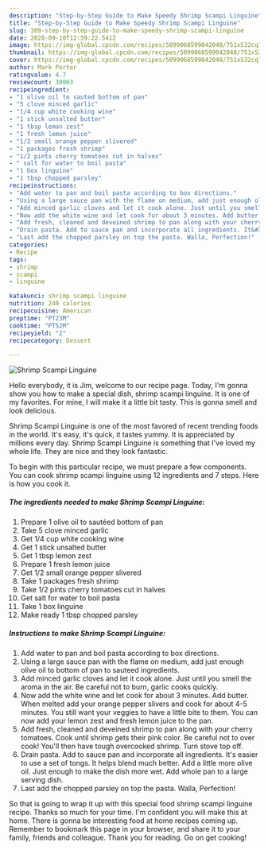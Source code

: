 ```yaml
---
description: "Step-by-Step Guide to Make Speedy Shrimp Scampi Linguine"
title: "Step-by-Step Guide to Make Speedy Shrimp Scampi Linguine"
slug: 309-step-by-step-guide-to-make-speedy-shrimp-scampi-linguine
date: 2020-09-10T12:59:22.541Z
image: https://img-global.cpcdn.com/recipes/5099068599042048/751x532cq70/shrimp-scampi-linguine-recipe-main-photo.jpg
thumbnail: https://img-global.cpcdn.com/recipes/5099068599042048/751x532cq70/shrimp-scampi-linguine-recipe-main-photo.jpg
cover: https://img-global.cpcdn.com/recipes/5099068599042048/751x532cq70/shrimp-scampi-linguine-recipe-main-photo.jpg
author: Mark Porter
ratingvalue: 4.7
reviewcount: 30003
recipeingredient:
- "1 olive oil to sauted bottom of pan"
- "5 clove minced garlic"
- "1/4 cup white cooking wine"
- "1 stick unsalted butter"
- "1 tbsp lemon zest"
- "1 fresh lemon juice"
- "1/2 small orange pepper slivered"
- "1 packages fresh shrimp"
- "1/2 pints cherry tomatoes cut in halves"
- " salt for water to boil pasta"
- "1 box linguine"
- "1 tbsp chopped parsley"
recipeinstructions:
- "Add water to pan and boil pasta according to box directions."
- "Using a large sauce pan with the flame on medium, add just enough olive oil to bottom of pan to sauteed ingredients."
- "Add minced garlic cloves and let it cook alone. Just until you smell the aroma in the air. Be careful not to burn, garlic cooks quickly."
- "Now add the white wine and let cook for about 3 minutes. Add butter. When melted add your orange pepper slivers and cook for about 4-5 minutes. You still want your veggies to have a little bite to them. You can now add your lemon zest and fresh lemon juice to the pan."
- "Add fresh, cleaned and deveined shrimp to pan along with your cherry tomatoes. Cook until shrimp gets their pink color. Be careful not to over cook! You&#39;ll then have tough overcooked shrimp. Turn stove top off."
- "Drain pasta. Add to sauce pan and incorporate all ingredients. It&#39;s easier to use a set of tongs. It helps blend much better. Add a little more olive oil. Just enough to make the dish more wet. Add whole pan to a large serving dish."
- "Last add the chopped parsley on top the pasta. Walla, Perfection!"
categories:
- Recipe
tags:
- shrimp
- scampi
- linguine

katakunci: shrimp scampi linguine 
nutrition: 249 calories
recipecuisine: American
preptime: "PT23M"
cooktime: "PT52M"
recipeyield: "2"
recipecategory: Dessert

---
```



![Shrimp Scampi Linguine](https://img-global.cpcdn.com/recipes/5099068599042048/751x532cq70/shrimp-scampi-linguine-recipe-main-photo.jpg)

Hello everybody, it is Jim, welcome to our recipe page. Today, I'm gonna show you how to make a special dish, shrimp scampi linguine. It is one of my favorites. For mine, I will make it a little bit tasty. This is gonna smell and look delicious.



Shrimp Scampi Linguine is one of the most favored of recent trending foods in the world. It's easy, it's quick, it tastes yummy. It is appreciated by millions every day. Shrimp Scampi Linguine is something that I've loved my whole life. They are nice and they look fantastic.


To begin with this particular recipe, we must prepare a few components. You can cook shrimp scampi linguine using 12 ingredients and 7 steps. Here is how you cook it.

<!--inarticleads1-->

##### The ingredients needed to make Shrimp Scampi Linguine:

1. Prepare 1 olive oil to sautéed bottom of pan
1. Take 5 clove minced garlic
1. Get 1/4 cup white cooking wine
1. Get 1 stick unsalted butter
1. Get 1 tbsp lemon zest
1. Prepare 1 fresh lemon juice
1. Get 1/2 small orange pepper slivered
1. Take 1 packages fresh shrimp
1. Take 1/2 pints cherry tomatoes cut in halves
1. Get  salt for water to boil pasta
1. Take 1 box linguine
1. Make ready 1 tbsp chopped parsley




<!--inarticleads2-->

##### Instructions to make Shrimp Scampi Linguine:

1. Add water to pan and boil pasta according to box directions.
1. Using a large sauce pan with the flame on medium, add just enough olive oil to bottom of pan to sauteed ingredients.
1. Add minced garlic cloves and let it cook alone. Just until you smell the aroma in the air. Be careful not to burn, garlic cooks quickly.
1. Now add the white wine and let cook for about 3 minutes. Add butter. When melted add your orange pepper slivers and cook for about 4-5 minutes. You still want your veggies to have a little bite to them. You can now add your lemon zest and fresh lemon juice to the pan.
1. Add fresh, cleaned and deveined shrimp to pan along with your cherry tomatoes. Cook until shrimp gets their pink color. Be careful not to over cook! You&#39;ll then have tough overcooked shrimp. Turn stove top off.
1. Drain pasta. Add to sauce pan and incorporate all ingredients. It&#39;s easier to use a set of tongs. It helps blend much better. Add a little more olive oil. Just enough to make the dish more wet. Add whole pan to a large serving dish.
1. Last add the chopped parsley on top the pasta. Walla, Perfection!




So that is going to wrap it up with this special food shrimp scampi linguine recipe. Thanks so much for your time. I'm confident you will make this at home. There is gonna be interesting food at home recipes coming up. Remember to bookmark this page in your browser, and share it to your family, friends and colleague. Thank you for reading. Go on get cooking!
